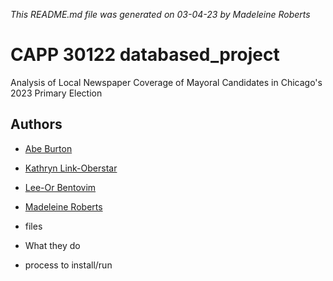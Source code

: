 *This README.md file was generated on 03-04-23 by Madeleine Roberts*
# CAPP 30122 databased_project
Analysis of Local Newspaper Coverage of Mayoral Candidates in Chicago's 2023 Primary Election

## Authors
- [Abe Burton](https://github.com/abejburton)
- [Kathryn Link-Oberstar](https://github.com/klinkoberstar)
- [Lee-Or Bentovim](https://github.com/bentoviml)
- [Madeleine Roberts](https://github.com/MadeleineKRoberts) 

- files 
- What they do
- process to install/run
